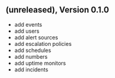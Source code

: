 ## (unreleased), Version 0.1.0

- add events
- add users
- add alert sources
- add escalation policies
- add schedules
- add numbers
- add uptime monitors
- add incidents
